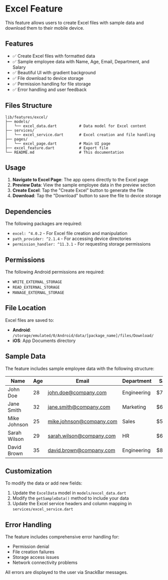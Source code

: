 # Excel Feature

This feature allows users to create Excel files with sample data and download them to their mobile device.

## Features

- ✅ Create Excel files with formatted data
- ✅ Sample employee data with Name, Age, Email, Department, and Salary
- ✅ Beautiful UI with gradient background
- ✅ File download to device storage
- ✅ Permission handling for file storage
- ✅ Error handling and user feedback

## Files Structure

```
lib/features/excel/
├── models/
│   └── excel_data.dart          # Data model for Excel content
├── services/
│   └── excel_service.dart       # Excel creation and file handling
├── pages/
│   └── excel_page.dart          # Main UI page
├── excel_feature.dart           # Export file
└── README.md                    # This documentation
```

## Usage

1. **Navigate to Excel Page**: The app opens directly to the Excel page
2. **Preview Data**: View the sample employee data in the preview section
3. **Create Excel**: Tap the "Create Excel" button to generate the file
4. **Download**: Tap the "Download" button to save the file to device storage

## Dependencies

The following packages are required:

- `excel: ^4.0.2` - For Excel file creation and manipulation
- `path_provider: ^2.1.4` - For accessing device directories
- `permission_handler: ^11.3.1` - For requesting storage permissions

## Permissions

The following Android permissions are required:

- `WRITE_EXTERNAL_STORAGE`
- `READ_EXTERNAL_STORAGE`
- `MANAGE_EXTERNAL_STORAGE`

## File Location

Excel files are saved to:
- **Android**: `/storage/emulated/0/Android/data/[package_name]/files/Download/`
- **iOS**: App Documents directory

## Sample Data

The feature includes sample employee data with the following structure:

| Name | Age | Email | Department | Salary |
|------|-----|-------|------------|--------|
| John Doe | 28 | john.doe@company.com | Engineering | $75,000 |
| Jane Smith | 32 | jane.smith@company.com | Marketing | $68,000 |
| Mike Johnson | 25 | mike.johnson@company.com | Sales | $55,000 |
| Sarah Wilson | 29 | sarah.wilson@company.com | HR | $62,000 |
| David Brown | 35 | david.brown@company.com | Engineering | $85,000 |

## Customization

To modify the data or add new fields:

1. Update the `ExcelData` model in `models/excel_data.dart`
2. Modify the `getSampleData()` method to include your data
3. Update the Excel service headers and column mapping in `services/excel_service.dart`

## Error Handling

The feature includes comprehensive error handling for:
- Permission denial
- File creation failures
- Storage access issues
- Network connectivity problems

All errors are displayed to the user via SnackBar messages.
